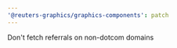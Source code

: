 ```yaml
---
'@reuters-graphics/graphics-components': patch
---
```


Don't fetch referrals on non-dotcom domains
